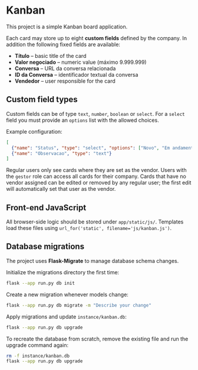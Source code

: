 # Kanban

This project is a simple Kanban board application.

Each card may store up to eight **custom fields** defined by the company.  In
addition the following fixed fields are available:

* **Título** – basic title of the card
* **Valor negociado** – numeric value (máximo 9.999.999)
* **Conversa** – URL da conversa relacionada
* **ID da Conversa** – identificador textual da conversa
* **Vendedor** – user responsible for the card

## Custom field types

Custom fields can be of type `text`, `number`, `boolean` or `select`.  For a
`select` field you must provide an `options` list with the allowed choices.

Example configuration:

```json
[
  {"name": "Status", "type": "select", "options": ["Novo", "Em andamento", "Fechado"]},
  {"name": "Observacao", "type": "text"}
]
```

Regular users only see cards where they are set as the vendor.  Users with the
`gestor` role can access all cards for their company.  Cards that have no
vendor assigned can be edited or removed by any regular user; the first edit
will automatically set that user as the vendor.

## Front-end JavaScript

All browser-side logic should be stored under `app/static/js/`.  Templates load
these files using `url_for('static', filename='js/kanban.js')`.

## Database migrations

The project uses **Flask-Migrate** to manage database schema changes.

Initialize the migrations directory the first time:

```bash
flask --app run.py db init
```

Create a new migration whenever models change:

```bash
flask --app run.py db migrate -m "Describe your change"
```

Apply migrations and update `instance/kanban.db`:

```bash
flask --app run.py db upgrade
```

To recreate the database from scratch, remove the existing file and run the
upgrade command again:

```bash
rm -f instance/kanban.db
flask --app run.py db upgrade
```
